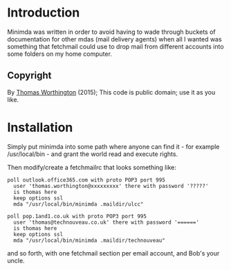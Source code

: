 # Introduction<a id="orgheadline2"></a>

Minimda was written in order to avoid having to wade through buckets
of documentation for other mdas (mail delivery agents) when all I
wanted was something that fetchmail could use to drop mail from
different accounts into some folders on my home computer.

## Copyright<a id="orgheadline1"></a>

By [Thomas Worthington](thomas@technouveau.co.uk) (2015); This code is public domain; use it as
you like.

# Installation<a id="orgheadline3"></a>

Simply put minimda into some path where anyone can find it - for
example /usr/local/bin - and grant the world read and execute rights.

Then modify/create a fetchmailrc that looks something like:

    poll outlook.office365.com with proto POP3 port 995
      user 'thomas.worthington@xxxxxxxxx' there with password '?????'
      is thomas here
      keep options ssl
      mda "/usr/local/bin/minimda .maildir/ulcc"
    
    poll pop.1and1.co.uk with proto POP3 port 995
      user 'thomas@technouveau.co.uk' there with password '======'
      is thomas here
      keep options ssl
      mda "/usr/local/bin/minimda .maildir/technouveau"

and so forth, with one fetchmail section per email account, and Bob's
your uncle.